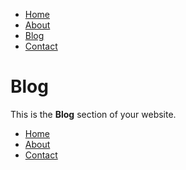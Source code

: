 <link rel="stylesheet" type="text/css" href="style.css">

<nav>
    <ul>
        <li><a href="index.md">Home</a></li>
        <li><a href="about.md">About</a></li>
        <li><a href="blog.md">Blog</a></li>
        <li><a href="contact.md">Contact</a></li>
    </ul>
</nav>

# Blog

This is the **Blog** section of your website.

- [Home](index.md)
- [About](about.md)
- [Contact](contact.md)

